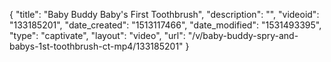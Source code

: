{
    "title": "Baby Buddy Baby's First Toothbrush",
    "description": "",
    "videoid": "133185201",
    "date_created": "1513117466",
    "date_modified": "1531493395",
    "type": "captivate",
    "layout": "video",
    "url": "\/v\/baby-buddy-spry-and-babys-1st-toothbrush-ct-mp4\/133185201"
}